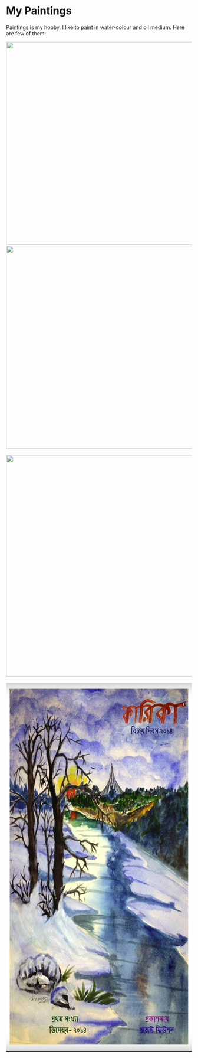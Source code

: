 # My Paintings
Paintings is my hobby. I like to paint in water-colour and oil medium.
Here are few of them: 

<p float="left">
<img src="https://github.com/dataquake/My-Personal-Paintings/blob/master/leaves.jpg?raw=true" width="550" height="550">
<img src="https://github.com/dataquake/My-Personal-Paintings/blob/master/leppavara.jpg?raw=true"  width="550" height="550">

</p>

<p float="left">
<img src="https://github.com/dataquake/My-Personal-Paintings/blob/master/baltic%20sea.jpg?raw=true" width="1000" height="600">

</p>



<p float="left">
<img src="https://github.com/Abdullah-TU/My-Paintings/blob/master/magazine.PNG" width="800" height="1000">

</p>


